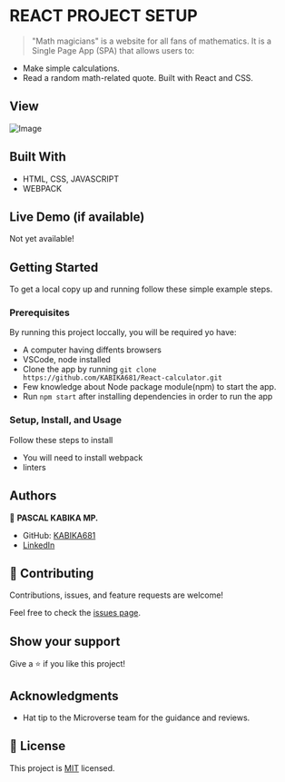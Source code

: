 # REACT PROJECT SETUP

> "Math magicians" is a website for all fans of mathematics. It is a Single Page App (SPA) that allows users to: 
- Make simple calculations. 
- Read a random math-related quote. Built with React and  CSS.
## View

![Image](scree.png)

## Built With

- HTML, CSS, JAVASCRIPT
- WEBPACK

## Live Demo (if available)

Not yet available!

## Getting Started

To get a local copy up and running follow these simple example steps.

### Prerequisites

By running this project loccally, you will be required yo have:

- A computer having diffents browsers
- VSCode, node installed
- Clone the app by running `git clone https://github.com/KABIKA681/React-calculator.git `
- Few knowledge about Node package module(npm) to start the app.
- Run `npm start` after installing dependencies in order to run the app

### Setup, Install, and Usage

Follow these steps to install

- You will need to install webpack
- linters

## Authors

👤 **PASCAL KABIKA MP.**

- GitHub: [KABIKA681](https://github.com/KABIKA681?tab=overview&from=2021-12-01&to=2021-12-31)
- [LinkedIn](https://www.linkedin.com/in/pascal-kabika-443061220/)

## 🤝 Contributing

Contributions, issues, and feature requests are welcome!

Feel free to check the [issues page](https://github.com/KABIKA681/React-calculator/issues).

## Show your support

Give a ⭐️ if you like this project!

## Acknowledgments

- Hat tip to the Microverse team for the guidance and reviews.

## 📝 License

This project is [MIT](./MIT.md) licensed.

